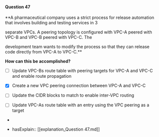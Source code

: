 #### Question  47


**A pharmaceutical company uses a strict process for release automation that involves building and testing services in 3

separate VPCs. A peering topology is configured with VPC-A peered with VPC-B and VPC-B peered with VPC-C. The

development team wants to modify the process so that they can release code directly from VPC-A to VPC-C.**


**How can this be accomplished?**


- [ ] Update VPC-Bs route table with peering targets for VPC-A and VPC-C and enable route propagation


- [x] Create a new VPC peering connection between VPC-A and VPC-C


- [ ] Update the CIDR blocks to match to enable inter-VPC routing


- [ ] Update VPC-As route table with an entry using the VPC peering as a target


*

- hasExplain:: [[explanation_Question  47.md]]